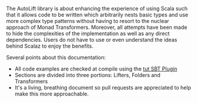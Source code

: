The AutoLift library is about enhancing the experience of using Scala such that it allows code to be written which arbitrarily nests basic types and use more complex type patterns without having to resort to the nuclear approach of Monad Transformers. Moreover, all attempts have been made to hide the complexities of the implementation as well as any direct dependencies. Users do not have to use or even understand the ideas behind Scalaz to enjoy the benefits.

Several points about this documentation:
 * All code examples are checked at compile using the [tut SBT Plugin](https://github.com/tpolecat/tut)
 * Sections are divided into three portions: Lifters, Folders and Transformers
 * It's a living, breathing document so pull requests are appreciated to help make this more approachable.
